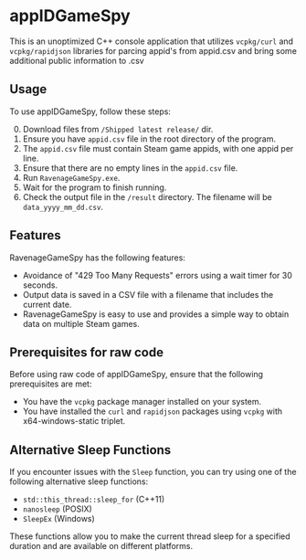 # appIDGameSpy

This is an unoptimized C++ console application that utilizes `vcpkg/curl` and `vcpkg/rapidjson` libraries for parcing appid's from appid.csv and bring some additional public information to .csv

## Usage

To use appIDGameSpy, follow these steps:

0. Download files from `/Shipped latest release/` dir.
1. Ensure you have `appid.csv` file in the root directory of the program.
2. The `appid.csv` file must contain Steam game appids, with one appid per line.
3. Ensure that there are no empty lines in the `appid.csv` file.
4. Run `RavenageGameSpy.exe`.
5. Wait for the program to finish running.
6. Check the output file in the `/result` directory. The filename will be `data_yyyy_mm_dd.csv`.

## Features

RavenageGameSpy has the following features:

- Avoidance of "429 Too Many Requests" errors using a wait timer for 30 seconds.
- Output data is saved in a CSV file with a filename that includes the current date.
- RavenageGameSpy is easy to use and provides a simple way to obtain data on multiple Steam games.

## Prerequisites for raw code

Before using raw code of appIDGameSpy, ensure that the following prerequisites are met:

- You have the `vcpkg` package manager installed on your system.
- You have installed the `curl` and `rapidjson` packages using `vcpkg` with x64-windows-static triplet.

## Alternative Sleep Functions

If you encounter issues with the `Sleep` function, you can try using one of the following alternative sleep functions:

- `std::this_thread::sleep_for` (C++11)
- `nanosleep` (POSIX)
- `SleepEx` (Windows)

These functions allow you to make the current thread sleep for a specified duration and are available on different platforms.
